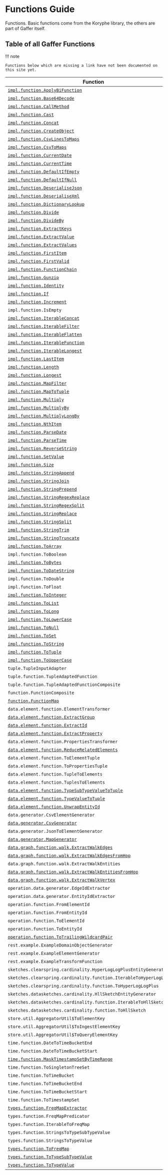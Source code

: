 # Functions Guide

Functions. Basic functions come from the Koryphe library, the others are part of Gaffer itself.

## Table of all Gaffer Functions

!!! note

    Functions below which are missing a link have not been documented on this site yet.

Function | Origin
-------- | -------------
[`impl.function.ApplyBiFunction`](koryphe-functions.md#applybifunction) | Koryphe
[`impl.function.Base64Decode`](koryphe-functions.md#base64decode) | Koryphe
[`impl.function.CallMethod`](koryphe-functions.md#callmethod) | Koryphe
[`impl.function.Cast`](koryphe-functions.md#cast) | Koryphe
[`impl.function.Concat`](koryphe-functions.md#concat) | Koryphe
[`impl.function.CreateObject`](koryphe-functions.md#createobject) | Koryphe
[`impl.function.CsvLinesToMaps`](koryphe-functions.md#csvlinestomaps) | Koryphe
[`impl.function.CsvToMaps`](koryphe-functions.md#csvtomaps) | Koryphe
[`impl.function.CurrentDate`](koryphe-functions.md#currentdate) | Koryphe
[`impl.function.CurrentTime`](koryphe-functions.md#currenttime) | Koryphe
[`impl.function.DefaultIfEmpty`](koryphe-functions.md#defaultifempty) | Koryphe
[`impl.function.DefaultIfNull`](koryphe-functions.md#defaultifnull) | Koryphe
[`impl.function.DeserialiseJson`](koryphe-functions.md#deserialisejson) | Koryphe
[`impl.function.DeserialiseXml`](koryphe-functions.md#deserialisexml) | Koryphe
[`impl.function.DictionaryLookup`](koryphe-functions.md#dictionarylookup) | Koryphe
[`impl.function.Divide`](koryphe-functions.md#divide) | Koryphe
[`impl.function.DivideBy`](koryphe-functions.md#divideby) | Koryphe
[`impl.function.ExtractKeys`](koryphe-functions.md#extractkeys) | Koryphe
[`impl.function.ExtractValue`](koryphe-functions.md#extractvalue) | Koryphe
[`impl.function.ExtractValues`](koryphe-functions.md#extractvalues) | Koryphe
[`impl.function.FirstItem`](koryphe-functions.md#firstitem) | Koryphe
[`impl.function.FirstValid`](koryphe-functions.md#firstvalid) | Koryphe
[`impl.function.FunctionChain`](koryphe-functions.md#functionchain) | Koryphe
[`impl.function.Gunzip`](koryphe-functions.md#gunzip) | Koryphe
[`impl.function.Identity`](koryphe-functions.md#identity) | Koryphe
[`impl.function.If`](koryphe-functions.md#if) | Koryphe
[`impl.function.Increment`](koryphe-functions.md#increment) | Koryphe
`impl.function.IsEmpty` | Koryphe
[`impl.function.IterableConcat`](koryphe-functions.md#iterableconcat) | Koryphe
[`impl.function.IterableFilter`](koryphe-functions.md#iterablefilter) | Koryphe
[`impl.function.IterableFlatten`](koryphe-functions.md#iterableflatten) | Koryphe
[`impl.function.IterableFunction`](koryphe-functions.md#iterablefunction) | Koryphe
[`impl.function.IterableLongest`](koryphe-functions.md#iterablelongest) | Koryphe
[`impl.function.LastItem`](koryphe-functions.md#lastitem) | Koryphe
[`impl.function.Length`](koryphe-functions.md#length) | Koryphe
[`impl.function.Longest`](koryphe-functions.md#longest) | Koryphe
[`impl.function.MapFilter`](koryphe-functions.md#mapfilter) | Koryphe
[`impl.function.MapToTuple`](koryphe-functions.md#maptotuple) | Koryphe
[`impl.function.Multiply`](koryphe-functions.md#multiply) | Koryphe
[`impl.function.MultiplyBy`](koryphe-functions.md#multiplyby) | Koryphe
[`impl.function.MultiplyLongBy`](koryphe-functions.md#multiplylongby) | Koryphe
[`impl.function.NthItem`](koryphe-functions.md#nthitem) | Koryphe
[`impl.function.ParseDate`](koryphe-functions.md#parsedate) | Koryphe
[`impl.function.ParseTime`](koryphe-functions.md#parsetime) | Koryphe
[`impl.function.ReverseString`](koryphe-functions.md#reversestring) | Koryphe
[`impl.function.SetValue`](koryphe-functions.md#setvalue) | Koryphe
[`impl.function.Size`](koryphe-functions.md#size) | Koryphe
[`impl.function.StringAppend`](koryphe-functions.md#stringappend) | Koryphe
[`impl.function.StringJoin`](koryphe-functions.md#stringjoin) | Koryphe
[`impl.function.StringPrepend`](koryphe-functions.md#stringprepend) | Koryphe
[`impl.function.StringRegexReplace`](koryphe-functions.md#stringregexreplace) | Koryphe
[`impl.function.StringRegexSplit`](koryphe-functions.md#stringregexsplit) | Koryphe
[`impl.function.StringReplace`](koryphe-functions.md#stringreplace) | Koryphe
[`impl.function.StringSplit`](koryphe-functions.md#stringsplit) | Koryphe
[`impl.function.StringTrim`](koryphe-functions.md#stringtrim) | Koryphe
[`impl.function.StringTruncate`](koryphe-functions.md#stringtruncate) | Koryphe
[`impl.function.ToArray`](koryphe-functions.md#toarray) | Koryphe
`impl.function.ToBoolean` | Koryphe
[`impl.function.ToBytes`](koryphe-functions.md#tobytes) | Koryphe
[`impl.function.ToDateString`](koryphe-functions.md#todatestring) | Koryphe
`impl.function.ToDouble` | Koryphe
`impl.function.ToFloat` | Koryphe
[`impl.function.ToInteger`](koryphe-functions.md#tointeger) | Koryphe
[`impl.function.ToList`](koryphe-functions.md#tolist) | Koryphe
[`impl.function.ToLong`](koryphe-functions.md#tolong) | Koryphe
[`impl.function.ToLowerCase`](koryphe-functions.md#tolowercase) | Koryphe
[`impl.function.ToNull`](koryphe-functions.md#tonull) | Koryphe
[`impl.function.ToSet`](koryphe-functions.md#toset) | Koryphe
[`impl.function.ToString`](koryphe-functions.md#tostring) | Koryphe
[`impl.function.ToTuple`](koryphe-functions.md#totuple) | Koryphe
[`impl.function.ToUpperCase`](koryphe-functions.md#touppercase) | Koryphe
`tuple.TupleInputAdapter` | Koryphe
`tuple.function.TupleAdaptedFunction` | Koryphe
`tuple.function.TupleAdaptedFunctionComposite` | Koryphe
`function.FunctionComposite` | Koryphe
[`function.FunctionMap`](koryphe-functions.md#functionmap) | Koryphe
`data.element.function.ElementTransformer` | Gaffer
[`data.element.function.ExtractGroup`](gaffer-functions.md#extractgroup) | Gaffer
[`data.element.function.ExtractId`](gaffer-functions.md#extractid) | Gaffer
[`data.element.function.ExtractProperty`](gaffer-functions.md#extractproperty) | Gaffer
`data.element.function.PropertiesTransformer` | Gaffer
[`data.element.function.ReduceRelatedElements`](gaffer-functions.md#reducerelatedelements) | Gaffer
`data.element.function.ToElementTuple` | Gaffer
`data.element.function.ToPropertiesTuple` | Gaffer
`data.element.function.TupleToElements` | Gaffer
`data.element.function.TuplesToElements` | Gaffer
[`data.element.function.TypeSubTypeValueToTuple`](gaffer-functions.md#typesubtypevaluetotuple) | Gaffer
[`data.element.function.TypeValueToTuple`](gaffer-functions.md#typevaluetotuple) | Gaffer
[`data.element.function.UnwrapEntityId`](gaffer-functions.md#unwrapentityid) | Gaffer
`data.generator.CsvElementGenerator` | Gaffer
[`data.generator.CsvGenerator`](gaffer-functions.md#csvgenerator) | Gaffer
`data.generator.JsonToElementGenerator` | Gaffer
[`data.generator.MapGenerator`](gaffer-functions.md#mapgenerator) | Gaffer
[`data.graph.function.walk.ExtractWalkEdges`](gaffer-functions.md#extractwalkedges) | Gaffer
[`data.graph.function.walk.ExtractWalkEdgesFromHop`](gaffer-functions.md#extractwalkedgesfromhop) | Gaffer
`data.graph.function.walk.ExtractWalkEntities` | Gaffer
[`data.graph.function.walk.ExtractWalkEntitiesFromHop`](gaffer-functions.md#extractwalkentitiesfromhop) | Gaffer
[`data.graph.function.walk.ExtractWalkVertex`](gaffer-functions.md#extractwalkvertex) | Gaffer
`operation.data.generator.EdgeIdExtractor` | Gaffer
`operation.data.generator.EntityIdExtractor` | Gaffer
`operation.function.FromElementId` | Gaffer
`operation.function.FromEntityId` | Gaffer
`operation.function.ToElementId` | Gaffer
`operation.function.ToEntityId` | Gaffer
[`operation.function.ToTrailingWildcardPair`](gaffer-functions.md#totrailingwildcardpair) | Gaffer
`rest.example.ExampleDomainObjectGenerator` | Gaffer
`rest.example.ExampleElementGenerator` | Gaffer
`rest.example.ExampleTransformFunction` | Gaffer
`sketches.clearspring.cardinality.HyperLogLogPlusEntityGenerator` | Gaffer
`sketches.clearspring.cardinality.function.IterableToHyperLogLogPlus` | Gaffer
`sketches.clearspring.cardinality.function.ToHyperLogLogPlus` | Gaffer
`sketches.datasketches.cardinality.HllSketchEntityGenerator` | Gaffer
`sketches.datasketches.cardinality.function.IterableToHllSketch` | Gaffer
`sketches.datasketches.cardinality.function.ToHllSketch` | Gaffer
`store.util.AggregatorUtil$ToElementKey` | Gaffer
`store.util.AggregatorUtil$ToIngestElementKey` | Gaffer
`store.util.AggregatorUtil$ToQueryElementKey` | Gaffer
`time.function.DateToTimeBucketEnd` | Gaffer
`time.function.DateToTimeBucketStart` | Gaffer
[`time.function.MaskTimestampSetByTimeRange`](gaffer-functions.md#masktimestampsetbytimerange) | Gaffer
`time.function.ToSingletonTreeSet` | Gaffer
`time.function.ToTimeBucket` | Gaffer
`time.function.ToTimeBucketEnd` | Gaffer
`time.function.ToTimeBucketStart` | Gaffer
`time.function.ToTimestampSet` | Gaffer
[`types.function.FreqMapExtractor`](gaffer-functions.md#freqmapextractor) | Gaffer
`types.function.FreqMapPredicator` | Gaffer
`types.function.IterableToFreqMap` | Gaffer
`types.function.StringsToTypeSubTypeValue` | Gaffer
`types.function.StringsToTypeValue` | Gaffer
[`types.function.ToFreqMap`](gaffer-functions.md#tofreqmap) | Gaffer
[`types.function.ToTypeSubTypeValue`](gaffer-functions.md#totypesubtypevalue) | Gaffer
[`types.function.ToTypeValue`](gaffer-functions.md#totypevalue) | Gaffer
